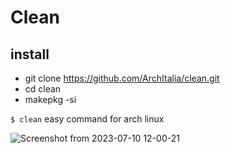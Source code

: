 # Clean

## install
* git clone https://github.com/ArchItalia/clean.git
* cd clean
* makepkg -si

`$ clean` easy command for arch linux

![Screenshot from 2023-07-10 12-00-21](https://github.com/ArchItalia/Clean/assets/117321045/284eac38-c3cd-4d18-b144-258f1085702e)
